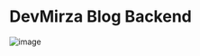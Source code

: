 # DevMirza Blog Backend

![image](https://user-images.githubusercontent.com/53424436/236620941-cf3141fe-de7e-419f-b1b9-da6ed9e56452.png)


